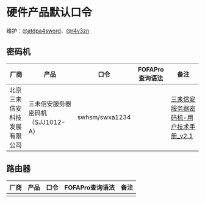 # 硬件产品默认口令

维护：[@atdpa4sword](https://github.com/atdpa4sw0rd)、[@r4v3zn](https://github.com/0nise)

## 密码机

| 厂商                         | 产品                              | 口令           | FOFAPro查询语法 | 备注                                                         |
| ---------------------------- | --------------------------------- | -------------- | --------------- | ------------------------------------------------------------ |
| 北京三未信安科技发展有限公司 | 三未信安服务器密码机（SJJ1012-A） | swhsm/swxa1234 |                 | [三未信安服务器密码机-用户技术手册_v2.1](https://wenku.baidu.com/view/b50fac06844769eae009ede2.html) |



## 路由器

| 厂商 | 产品 | 口令 | FOFAPro查询语法 | 备注 |
| ---- | ---- | ---- | --------------- | ---- |
|      |      |      |                 |      |

